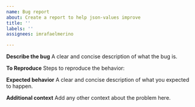 ```yaml
---
name: Bug report
about: Create a report to help json-values improve
title: ''
labels: ''
assignees: imrafaelmerino

---
```


**Describe the bug**
A clear and concise description of what the bug is.

**To Reproduce**
Steps to reproduce the behavior:

**Expected behavior**
A clear and concise description of what you expected to happen.

**Additional context**
Add any other context about the problem here.

